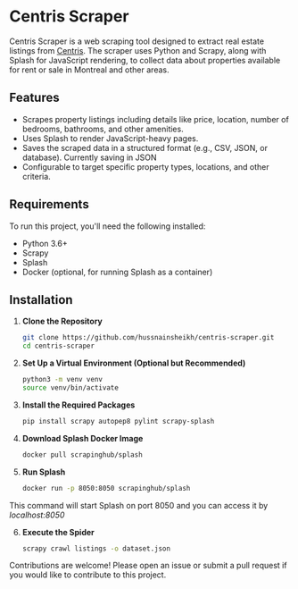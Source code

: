 # Centris Scraper

Centris Scraper is a web scraping tool designed to extract real estate listings from [Centris](https://www.centris.ca). The scraper uses Python and Scrapy, along with Splash for JavaScript rendering, to collect data about properties available for rent or sale in Montreal and other areas.

## Features

- Scrapes property listings including details like price, location, number of bedrooms, bathrooms, and other amenities.
- Uses Splash to render JavaScript-heavy pages.
- Saves the scraped data in a structured format (e.g., CSV, JSON, or database). Currently saving in JSON
- Configurable to target specific property types, locations, and other criteria.

## Requirements

To run this project, you'll need the following installed:

- Python 3.6+
- Scrapy
- Splash
- Docker (optional, for running Splash as a container)

## Installation

1. **Clone the Repository**

   ```bash
   git clone https://github.com/hussnainsheikh/centris-scraper.git
   cd centris-scraper

2. **Set Up a Virtual Environment (Optional but Recommended)**
   ```bash
   python3 -m venv venv
   source venv/bin/activate

3. **Install the Required Packages**
   ```bash
   pip install scrapy autopep8 pylint scrapy-splash

4. **Download Splash Docker Image**
   ```bash
   docker pull scrapinghub/splash

5. **Run Splash**
   ```bash
   docker run -p 8050:8050 scrapinghub/splash
   ```
This command will start Splash on port 8050 and you can access it by *localhost:8050*

6. **Execute the Spider**
   ```bash
   scrapy crawl listings -o dataset.json


Contributions are welcome! Please open an issue or submit a pull request if you would like to contribute to this project.